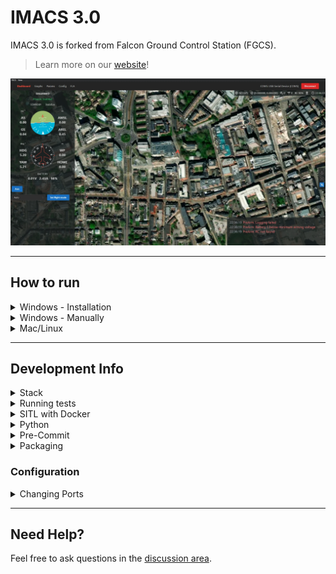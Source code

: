 # IMACS 3.0

IMACS 3.0 is forked from Falcon Ground Control Station (FGCS).

> Learn more on our [website](https://fgcs.projectfalcon.uk)!

![UI Screenshot](ui.webp)

---

## How to run

<details><summary>Windows - Installation</summary>

1. Go to [releases](https://github.com/Avis-Drone-Labs/FGCS/releases) and download the most recent versions `.exe` file
2. Run the downloaded file, you may have to click "more" then "run anyway" if windows defender blocks it
3. Once installed it should be accessible via the start menu as "FGCS"

</details>

<details><summary>Windows - Manually</summary>

### Prerequisites

1. Ensure npm is installed, to do so follow [this guide](https://kinsta.com/blog/how-to-install-node-js/). Note: node version must be >= v20.10.0
2. Ensure yarn is installed, to do so run `npm install --global yarn` or follow [this guide](https://classic.yarnpkg.com/lang/en/docs/install/#windows-stable)
3. Install `python 3.11.9` (this can be found [here](https://www.python.org/downloads/release/python-3119/)) then create a virtual environment for it (see [Creating a virtual environment](#creating-a-virtual-environment) for help)

#### Creating a virtual environment

Create a new Python virtual environment using `python -m venv venv`. This can then be activated using `./venv/scripts/activate`.

> NOTE: To enter the virtual environment you will need to run `venv/Scripts/activate` on windows, to learn more please read: [how to make venv for linux and windows](https://www.geeksforgeeks.org/creating-python-virtual-environment-windows-linux/) or [what is a virtual environment?](https://docs.python.org/3/library/venv.html)


<details><summary>Running with bat file</summary>

1. If this is your first time running, please create a venv (see [Creating a virtual environment](#creating-a-virtual-environment)) and then run `./run.bat /path/to/venv update`
2. After this you can run `./run.bat /path/to/venv` (without the word update after)

</details>

<details><summary>Running independently</summary>

### Frontend

1. `cd gcs`
2. `yarn` (to install dependencies)
3. Create a `.env` file and add these two entries or rename `.env_sample` and populate the values:
   - `VITE_MAPTILER_API_KEY=` + Your maptiler API key (can be generated [on maptilers website](https://cloud.maptiler.com/account/keys))
   - `VITE_BACKEND_URL=http://127.0.0.1:4237` (if you want to change the port and host see: [Configuration > Changing Ports](#Configuration))
5. `yarn dev`

### Backend

1. `cd radio`
2. Make sure you're in a virtual environment (see [Creating a virtual environment](#creating-a-virtual-environment))
3. Install requirements `pip install -r requirements.txt`
4. `python app.py`

</details>

---

</details>

<details><summary>Mac/Linux</summary>

We currently don't have instructions or releases for mac or linux, we will in future releases. It does run on ubuntu and mac as members of the team use it, but we want to test the instructions before releasing them. However, you can still run both the frontend and backend individually by following the windows version with slight alterations to the commands.

</details>

---

## Development Info

<details><summary>Stack</summary>

- GUI
  - Electron + Vite + React (JavaScript)
- Backend
  - Flask + Pymavlink (Python)

</details>

<details><summary>Running tests</summary>

## Backend

For running Python tests, first make sure you're in the `radio` directory. By default the tests will attempt to connect to the simulator running within Docker. To run the tests simply run `pytest`. To use a physical device connected to your computer, you can use `pytest --fc -s` and a prompt will display to select the correct COM port for the device.

</details>

<details><summary>SITL with Docker</summary>

To run the SITL simulator within Docker, first pull the docker image with `docker pull kushmakkapati/ardupilot_sitl`. Once pulled, you can start the container with `docker run -it --rm -p 5760:5760 kushmakkapati/ardupilot_sitl`. This will expose port 5760 for you to connect to over TCP on 127.0.0.1 (the connection string is `tcp:127.0.0.1:5760`). You can also open up port 5763 for running other scripts on the simulator whilst a GCS is connected.

By default the vehicle type will be ArduCopter, however you can tell the SITL to use a custom vehicle by providing it as a named argument at the end of the run command, e.g. `docker run -it --rm -p 5760:5760 kushmakkapati/ardupilot_sitl VEHICLE=ArduPlane`. You can also set the starting LAT, LON, ALT and DIR using the named arguments.

If you want to upload a custom parameter file or custom mission waypoint to the simulator then you must have a `custom_params.parm` or `mission.txt` file in your current working directory. These can then be uploaded to the simulator on run by specifying a bind mount with `-v .:/sitl_setup/custom` (note that the destination path must be `sitl_setup/custom`). E.g. `docker run -it --rm -p 5760:5760 -p 5763:5763 -v .:/sitl_setup/custom ardupilot_sitl VEHICLE=ArduPlane`.

Note: Steps to push an updated image to docker hub:

```plaintext
docker build . -t ardupilot_sitl
docker tag ardupilot_sitl:latest kushmakkapati/ardupilot_sitl:latest
docker push kushmakkapati/ardupilot_sitl:latest
```

</details>

<details><summary>Python</summary>

## Version

We are going to be using **python 3.11.x** so please install that on your computer from [Python's website](https://www.python.org/downloads/). Please try to use a virtual environment when programming, if you don't know how to do this please message me (Julian)! Name the folder either "env" or "venv" so its in the .gitignore as we don't want to be uploading that to github.

## Code Style

We will be using `black` as the code formatter for python, please look at the documentation found [here](https://black.readthedocs.io/). When pushing code we have an action to check if it is in the correct code style, if it is not in the correct style it will fail the run and you will need to fix it by running `python -m black .` in your virtual environment (or `black .` works on different systems); this should automatically reformat everything so you can push it again!

</details>

<details><summary>Pre-Commit</summary>

When cloning the repo for the first time, please install `pre-commit`. This can be done with a simple `pip install pre-commit` and then `pre-commit install`. Our pre-commit hooks will run every time you try to push something, if any of the checks fail then you will not be able to push that commit and receive an error message, often the files will be fixed but not staged, so make sure to re-stage and retry the with pushing commit.

</details>

<details><summary>Packaging</summary>

## Backend

From within the `radio` folder run `pyinstaller --paths .\venv\Lib\site-packages\ --add-data=".\venv\Lib\site-packages\pymavlink\message_definitions\:message_definitions" --add-data=".\venv\Lib\site-packages\pymavlink\:pymavlink" --hidden-import pymavlink --hidden-import engineio.async_drivers.threading .\app.py -n fgcs_backend`. This will create an exe and folder within the `dist/fgcs_backend/` folder.

On Mac:
From within the `radio` folder run
`pyinstaller --paths ./venv/lib/python3.11/site-packages/ --add-data="./venv/lib/python*/site-packages/pymavlink/message_definitions:message_definitions" --add-data="./venv/lib/python*/site-packages/pymavlink:pymavlink" --hidden-import pymavlink --hidden-import engineio.async_drivers.threading --windowed --name fgcs_backend ./app.py`.
This will create the `dist/fgcs_backend.app/` folder. 

## Frontend

After compiling the backend, place the contents of `radio/dist/fgcs_backend` into a folder in `gcs/extras`. Then from within the `gcs` folder run `yarn build`.

On Mac:
After compiling the backend, copy the `radio/dist/fgcs_backend.app` directory and move it to `gcs/extras`. Then from within the `gcs` folder run `yarn build`. Install from the .dmg file.

</details>

### Configuration

<details><summary>Changing Ports</summary>

We have an `.env` file located in `gcs/.env`. To change the host and port for the backend, please edit `VITE_BACKEND_URL`.

> Note: The default host and port is `http://127.0.0.1:4237`. 

</details>

---

## Need Help?

Feel free to ask questions in the [discussion area](https://github.com/Avis-Drone-Labs/FGCS/discussions).
